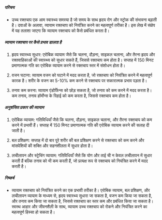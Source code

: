 ##### परिचय
* उच्च रक्तचाप एक आम स्वास्थ्य समस्या है जो समय के साथ हृदय रोग और स्ट्रोक की संभावना बढ़ाती है। दवाओं के अलावा, व्यायाम रक्तचाप को नियंत्रित करने का महत्वपूर्ण तरीका है। इस लेख में संक्षेप में यह तलाशा जाएगा कि व्यायाम रक्तचाप को कैसे प्रबंधित करता है।

##### व्यायाम रक्तचाप पर कैसे प्रभाव डालता है
1. हृदय स्वास्थ्य सुधार: एरोबिक व्यायाम जैसे कि चलना, दौड़ना, साइकल चलाना, और तैरना हृदय और रक्तवाहिकाओं की स्वास्थ्य को सुधार सकते हैं, जिससे रक्तचाप कम होता है। सप्ताह में 150 मिनट प्रमाणात्मक गति का एरोबिक व्यायाम करने से रक्तचाप स्तर में संशोधन होता है। 

2. वजन घटाना: व्यायाम वजन को घटाने में मदद करता है, जो रक्तचाप को नियंत्रित करने में महत्वपूर्ण कारक है। शरीर के वजन का 5-10% कम करने से रक्तचाप पर सकारात्मक प्रभाव पड़ता है। 

3. तनाव कम करना: व्यायाम एंडोर्फिन्स को छोड़ सकता है, जो तनाव को कम करने में मदद करता है। कम तनाव, तनाव हॉर्मोन्स के रिहाई को कम करता है, जिससे रक्तचाप कम होता है।

##### अनुशंसित प्रकार की व्यायाम
1. एरोबिक व्यायाम: गतिविधियाँ जैसे कि चलना, दौड़ना, साइकल चलाना, और तैरना रक्तचाप को कम करने में प्रभावी हैं। सप्ताह में 150 मिनट प्रमाणात्मक गति की एरोबिक व्यायाम करने की सलाह दी जाती है। 

2. बल प्रशिक्षण: सप्ताह में दो बार पूरे शरीर की बल प्रशिक्षण करने से रक्तचाप को कम करने और मांसपेशियों की शक्ति और सहनशीलता में सुधार होता है। 

3. लचीलापन और स्ट्रेचिंग व्यायाम: गतिविधियाँ जैसे कि योग और ताई ची न केवल लचीलापन में सुधार करती हैं बल्कि तनाव को भी कम करती हैं, जो प्रत्यक्ष रूप से रक्तचाप को नियंत्रित करने में मदद करती है।

##### निष्कर्ष
* व्यायाम रक्तचाप को नियंत्रित करने का एक प्रभावी तरीका है। एरोबिक व्यायाम, बल प्रशिक्षण, और लचीलापन व्यायाम के माध्यम से, हृदय स्वास्थ्य सुधारा जा सकता है, वजन कम किया जा सकता है, और तनाव कम किया जा सकता है, जिससे रक्तचाप का स्तर कम और प्रबंधित किया जा सकता है। स्वस्थ आहार और जीवनशैली के साथ, व्यायाम उच्च रक्तचाप को रोकने और नियंत्रित करने का महत्वपूर्ण हिस्सा हो सकता है।